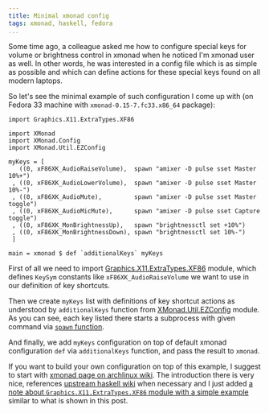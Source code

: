 ```yaml
---
title: Minimal xmonad config
tags: xmonad, haskell, fedora
...
```


Some time ago, a colleague asked me how to configure special keys for volume or
brightness control in xmonad when he noticed I'm xmonad user as well. In other
words, he was interested in a config file which is as simple as possible and
which can define actions for these special keys found on all modern laptops.

<!--more-->

So let's see the minimal example of such configuration I come up with (on
Fedora 33 machine with `xmonad-0.15-7.fc33.x86_64` package):

```
import Graphics.X11.ExtraTypes.XF86

import XMonad
import XMonad.Config
import XMonad.Util.EZConfig

myKeys = [
   ((0, xF86XK_AudioRaiseVolume),  spawn "amixer -D pulse sset Master 10%+")
 , ((0, xF86XK_AudioLowerVolume),  spawn "amixer -D pulse sset Master 10%-")
 , ((0, xF86XK_AudioMute),         spawn "amixer -D pulse sset Master toggle")
 , ((0, xF86XK_AudioMicMute),      spawn "amixer -D pulse sset Capture toggle")
 , ((0, xF86XK_MonBrightnessUp),   spawn "brightnessctl set +10%")
 , ((0, xF86XK_MonBrightnessDown), spawn "brightnessctl set 10%-")
 ]

main = xmonad $ def `additionalKeys` myKeys
```

First of all we need to import
[Graphics.X11.ExtraTypes.XF86](https://hackage.haskell.org/package/X11-1.9.2/docs/Graphics-X11-ExtraTypes-XF86.html)
module, which defines `KeySym` constants like `xF86XK_AudioRaiseVolume` we want
to use in our definition of key shortcuts.

Then we create `myKeys` list with definitions of key shortcut actions as
understood by `additionalKeys` function from
[XMonad.Util.EZConfig](https://hackage.haskell.org/package/xmonad-contrib-0.16/docs/XMonad-Util-EZConfig.html)
module. As you can see, each key listed there starts a subprocess with given
command via [`spawn` function](https://hackage.haskell.org/package/xmonad-contrib-0.16/docs/XMonad-Config-Prime.html#v:spawn).

And finally, we add `myKeys` configuration on top of default xmonad
configuration `def` via `additionalKeys` function, and pass the result
to `xmonad`.

If you want to build your own configuration on top of this example, I suggest
to start with [xmonad page on archlinux
wiki](https://wiki.archlinux.org/index.php/Xmonad#Configuration). The
introduction there is very nice, references [upstream haskell
wiki](https://wiki.haskell.org/Xmonad/Config_archive) when necessary and I just
added [a note about `Graphics.X11.ExtraTypes.XF86` module with a simple
example](https://wiki.archlinux.org/index.php/Xmonad#Targeting_unbound_keys)
similar to what is shown in this post.
